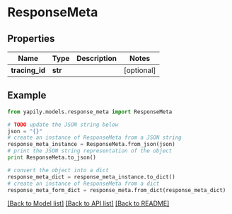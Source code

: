 # ResponseMeta


## Properties
Name | Type | Description | Notes
------------ | ------------- | ------------- | -------------
**tracing_id** | **str** |  | [optional] 

## Example

```python
from yapily.models.response_meta import ResponseMeta

# TODO update the JSON string below
json = "{}"
# create an instance of ResponseMeta from a JSON string
response_meta_instance = ResponseMeta.from_json(json)
# print the JSON string representation of the object
print ResponseMeta.to_json()

# convert the object into a dict
response_meta_dict = response_meta_instance.to_dict()
# create an instance of ResponseMeta from a dict
response_meta_form_dict = response_meta.from_dict(response_meta_dict)
```
[[Back to Model list]](../README.md#documentation-for-models) [[Back to API list]](../README.md#documentation-for-api-endpoints) [[Back to README]](../README.md)


